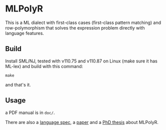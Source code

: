 # MLPolyR

This is a ML dialect with first-class cases (first-class pattern matching) and row-polymorphism
that solves the expression problem directly with language features.

## Build

Install SML/NJ, tested with v110.75 and v110.87 on Linux (make sure it has ML-lex)
and build with this command:

```
make
```

and that's it.

## Usage

a PDF manual is in `doc/`.

There are also a [language spec][spec], a [paper][fc-c] and a [PhD thesis][tse] about MLPolyR.

 [spec]: https://people.cs.uchicago.edu/~blume/classes/spr2005/cmsc22620/docs/langspec.pdf
 [tse]: https://arxiv.org/abs/0910.2654
 [fc-c]: https://people.cs.uchicago.edu/~blume/papers/icfp06.pdf
